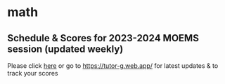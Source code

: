 # math

## Schedule & Scores for 2023-2024 MOEMS session (updated weekly)

Please click [here](https://tutor-g.web.app/) or go to https://tutor-g.web.app/ for latest updates & to track your scores
